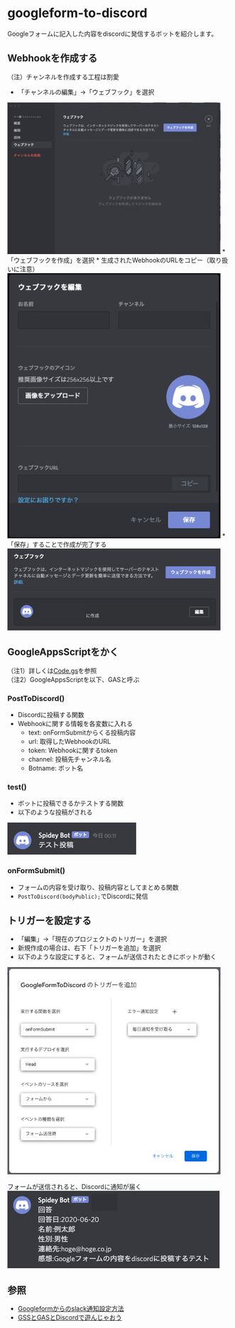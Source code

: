 # googleform-to-discord
Googleフォームに記入した内容をdiscordに発信するボットを紹介します。  
## Webhookを作成する  
（注）チャンネルを作成する工程は割愛  
* 「チャンネルの編集」->「ウェブフック」を選択  
<img src="https://github.com/TakanoHori/googleform-to-discord/blob/images/make-webhook.png" width="480px">  
* 「ウェブフックを作成」を選択  
* 生成されたWebhookのURLをコピー（取り扱いに注意）  
<img src="https://github.com/TakanoHori/googleform-to-discord/blob/images/edit-webhook.png" width="480px">  
* 「保存」することで作成が完了する  
<img src="https://github.com/TakanoHori/googleform-to-discord/blob/images/done-webhook.png" width="480px">

## GoogleAppsScriptをかく
（注1）詳しくは[Code.gs](https://github.com/TakanoHori/googleform-to-discord/blob/master/Code.gs)を参照  
（注2）GoogleAppsScriptを以下、GASと呼ぶ

### PostToDiscord()
* Discordに投稿する関数
* Webhookに関する情報を各変数に入れる  
    * text: onFormSubmitからくる投稿内容
    * url: 取得したWebhookのURL  
    * token: Webhookに関するtoken  
    * channel: 投稿先チャンネル名  
    * Botname: ボット名  

### test()
* ボットに投稿できるかテストする関数  
* 以下のような投稿がされる  
<img src="https://github.com/TakanoHori/googleform-to-discord/blob/images/review.png">  

### onFormSubmit()
* フォームの内容を受け取り、投稿内容としてまとめる関数  
* `PostToDiscord(bodyPublic);`でDiscordに発信

## トリガーを設定する
* 「編集」->「現在のプロジェクトのトリガー」を選択  
* 新規作成の場合は、右下「トリガーを追加」を選択  
* 以下のような設定にすると、フォームが送信されたときにボットが動く  
<img src="https://github.com/TakanoHori/googleform-to-discord/blob/images/trigger.png" width="480px">  

フォームが送信されると、Discordに通知が届く  
<img src="https://github.com/TakanoHori/googleform-to-discord/blob/images/review2.png">  

## 参照  
* [Googleformからのslack通知設定方法](https://qiita.com/pchan52/items/574e930a3cc42cf7f8b9)  
* [GSSとGASとDiscordで遊んじゃおう](https://kuzunoha-ne.hateblo.jp/entry/2018/07/20/204556#Discord%E3%81%AEWebhook%E3%82%92%E8%B5%B7%E5%8B%95)